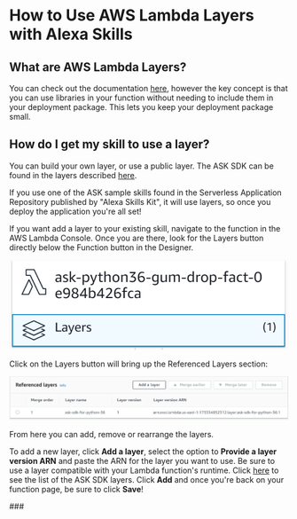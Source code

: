# How to Use AWS Lambda Layers with Alexa Skills

## What are AWS Lambda Layers?

You can check out the documentation [here](https://docs.aws.amazon.com/lambda/latest/dg/configuration-layers.html), however the key concept is that you can use libraries in your function without needing to include them in your deployment package.  This lets you keep your deployment package small.

## How do I get my skill to use a layer?

You can build your own layer, or use a public layer.  The ASK SDK can be found in the layers described [here](../../resources/lambda-layers/ask-sdk-lambda-layers.md).

If you use one of the ASK sample skills found in the Serverless Application Repository published by "Alexa Skills Kit", it will use layers, so once you deploy the application you're all set!

If you want add a layer to your existing skill, navigate to the function in the AWS Lambda Console.  Once you are there, look for the Layers button directly below the Function button in the Designer.

![image of AWS Lambda console with Layers button](./layers_button.png)

Click on the Layers button will bring up the Referenced Layers section:

![image of Referenced Layers section of the AWS Lambda console](./referenced_layers.png)

From here you can add, remove or rearrange the layers.

To add a new layer, click **Add a layer**, select the option to **Provide a layer version ARN** and paste the ARN for the layer you want to use.  Be sure to use a layer compatible with your Lambda function's runtime.  Click [here](../../resources/lambda-layers/ask-sdk-lambda-layers.md) to see the list of the ASK SDK layers.  Click **Add** and once you're back on your function page, be sure to click **Save**!

\###
